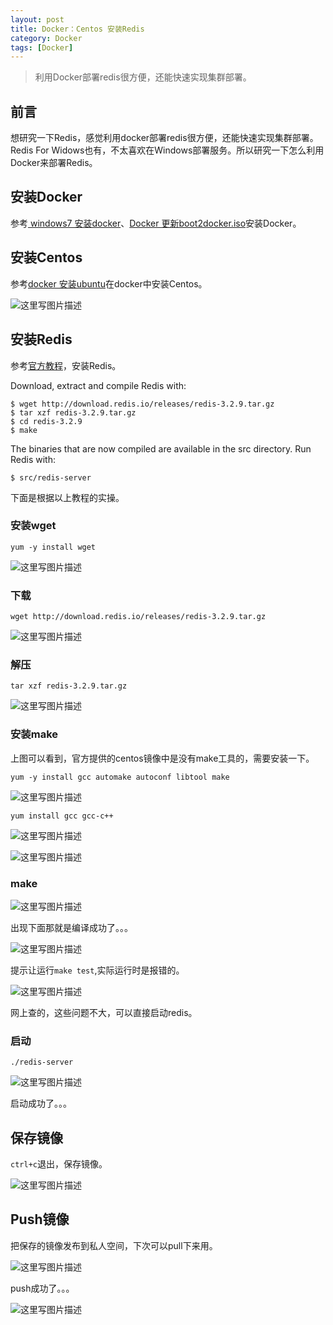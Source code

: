 ```yaml
---
layout: post
title: Docker：Centos 安装Redis
category: Docker 
tags: [Docker]
---
```

>利用Docker部署redis很方便，还能快速实现集群部署。

## 前言

想研究一下Redis，感觉利用docker部署redis很方便，还能快速实现集群部署。Redis For Widows也有，不太喜欢在Windows部署服务。所以研究一下怎么利用Docker来部署Redis。

## 安装Docker

参考[ windows7 安装docker](http://blog.csdn.net/RickyIT/article/details/52104753)、[Docker 更新boot2docker.iso](http://blog.csdn.net/RickyIT/article/details/72772552)安装Docker。

## 安装Centos

参考[docker 安装ubuntu](http://blog.csdn.net/rickyit/article/details/52105527)在docker中安装Centos。

![这里写图片描述](http://img.blog.csdn.net/20170531094917022?watermark/2/text/aHR0cDovL2Jsb2cuY3Nkbi5uZXQvUmlja3lJVA==/font/5a6L5L2T/fontsize/400/fill/I0JBQkFCMA==/dissolve/70/gravity/SouthEast)

## 安装Redis

参考[官方教程](https://redis.io/download)，安装Redis。

Download, extract and compile Redis with:
```
$ wget http://download.redis.io/releases/redis-3.2.9.tar.gz
$ tar xzf redis-3.2.9.tar.gz
$ cd redis-3.2.9
$ make
```
The binaries that are now compiled are available in the src directory. Run Redis with:
```
$ src/redis-server
```

下面是根据以上教程的实操。

### 安装wget

`yum -y install wget`

![这里写图片描述](http://img.blog.csdn.net/20170531095313837?watermark/2/text/aHR0cDovL2Jsb2cuY3Nkbi5uZXQvUmlja3lJVA==/font/5a6L5L2T/fontsize/400/fill/I0JBQkFCMA==/dissolve/70/gravity/SouthEast)

### 下载

`wget http://download.redis.io/releases/redis-3.2.9.tar.gz`

![这里写图片描述](http://img.blog.csdn.net/20170531095446932?watermark/2/text/aHR0cDovL2Jsb2cuY3Nkbi5uZXQvUmlja3lJVA==/font/5a6L5L2T/fontsize/400/fill/I0JBQkFCMA==/dissolve/70/gravity/SouthEast)

### 解压

`tar xzf redis-3.2.9.tar.gz`

![这里写图片描述](http://img.blog.csdn.net/20170531095553526?watermark/2/text/aHR0cDovL2Jsb2cuY3Nkbi5uZXQvUmlja3lJVA==/font/5a6L5L2T/fontsize/400/fill/I0JBQkFCMA==/dissolve/70/gravity/SouthEast)

### 安装make
上图可以看到，官方提供的centos镜像中是没有make工具的，需要安装一下。

`yum -y install gcc automake autoconf libtool make`

![这里写图片描述](http://img.blog.csdn.net/20170531095713324?watermark/2/text/aHR0cDovL2Jsb2cuY3Nkbi5uZXQvUmlja3lJVA==/font/5a6L5L2T/fontsize/400/fill/I0JBQkFCMA==/dissolve/70/gravity/SouthEast)

`yum install gcc gcc-c++`

![这里写图片描述](http://img.blog.csdn.net/20170531095803731?watermark/2/text/aHR0cDovL2Jsb2cuY3Nkbi5uZXQvUmlja3lJVA==/font/5a6L5L2T/fontsize/400/fill/I0JBQkFCMA==/dissolve/70/gravity/SouthEast)

![这里写图片描述](http://img.blog.csdn.net/20170531095822294?watermark/2/text/aHR0cDovL2Jsb2cuY3Nkbi5uZXQvUmlja3lJVA==/font/5a6L5L2T/fontsize/400/fill/I0JBQkFCMA==/dissolve/70/gravity/SouthEast)


### make

![这里写图片描述](http://img.blog.csdn.net/20170531102344759?watermark/2/text/aHR0cDovL2Jsb2cuY3Nkbi5uZXQvUmlja3lJVA==/font/5a6L5L2T/fontsize/400/fill/I0JBQkFCMA==/dissolve/70/gravity/SouthEast)

出现下面那就是编译成功了。。。

![这里写图片描述](http://img.blog.csdn.net/20170531102410820?watermark/2/text/aHR0cDovL2Jsb2cuY3Nkbi5uZXQvUmlja3lJVA==/font/5a6L5L2T/fontsize/400/fill/I0JBQkFCMA==/dissolve/70/gravity/SouthEast)

提示让运行`make test`,实际运行时是报错的。

![这里写图片描述](http://img.blog.csdn.net/20170531102552307?watermark/2/text/aHR0cDovL2Jsb2cuY3Nkbi5uZXQvUmlja3lJVA==/font/5a6L5L2T/fontsize/400/fill/I0JBQkFCMA==/dissolve/70/gravity/SouthEast)

网上查的，这些问题不大，可以直接启动redis。

### 启动

`./redis-server`

![这里写图片描述](http://img.blog.csdn.net/20170531102714606?watermark/2/text/aHR0cDovL2Jsb2cuY3Nkbi5uZXQvUmlja3lJVA==/font/5a6L5L2T/fontsize/400/fill/I0JBQkFCMA==/dissolve/70/gravity/SouthEast)

启动成功了。。。

## 保存镜像

`ctrl+c`退出，保存镜像。

![这里写图片描述](http://img.blog.csdn.net/20170531102821904?watermark/2/text/aHR0cDovL2Jsb2cuY3Nkbi5uZXQvUmlja3lJVA==/font/5a6L5L2T/fontsize/400/fill/I0JBQkFCMA==/dissolve/70/gravity/SouthEast)

## Push镜像

把保存的镜像发布到私人空间，下次可以pull下来用。

![这里写图片描述](http://img.blog.csdn.net/20170531103614780?watermark/2/text/aHR0cDovL2Jsb2cuY3Nkbi5uZXQvUmlja3lJVA==/font/5a6L5L2T/fontsize/400/fill/I0JBQkFCMA==/dissolve/70/gravity/SouthEast)

push成功了。。。

![这里写图片描述](http://img.blog.csdn.net/20170531103729828?watermark/2/text/aHR0cDovL2Jsb2cuY3Nkbi5uZXQvUmlja3lJVA==/font/5a6L5L2T/fontsize/400/fill/I0JBQkFCMA==/dissolve/70/gravity/SouthEast)

